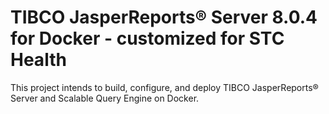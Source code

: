 # TIBCO JasperReports® Server 8.0.4 for Docker - customized for STC Health
This project intends to build, configure, and deploy TIBCO JasperReports® Server and Scalable Query Engine on Docker.

